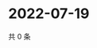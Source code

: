 # 2022-07-19

共 0 条

<!-- BEGIN WEIBO -->
<!-- 最后更新时间 Tue Jul 19 2022 08:36:09 GMT+0800 (China Standard Time) -->

<!-- END WEIBO -->
